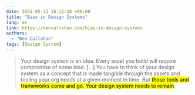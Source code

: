 ```yaml
---
date: 2025-05-13 16:12:38 +00:00
title: "Bias in Design Systems"
lang: en
link: https://bencallahan.com/bias-in-design-systems
authors:
  - "Ben Callahan"
tags: [Design System]
---
```


> Your design system is an idea. Every asset you build will require compromise of some kind. […] You have to think of your design system as a concept that is made tangible through the assets and tooling your org needs at a given moment in time. But <mark>those tools and frameworks come and go. Your design system needs to remain</mark>.
